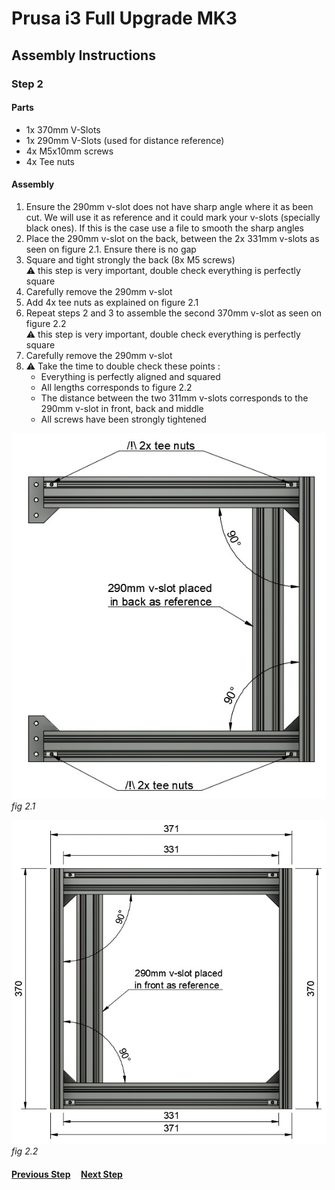 # Prusa i3 Full Upgrade MK3

## Assembly Instructions

### Step 2

#### Parts  

* 1x 370mm V-Slots
* 1x 290mm V-Slots (used for distance reference)
* 4x M5x10mm screws
* 4x Tee nuts

#### Assembly

1. Ensure the 290mm v-slot does not have sharp angle where it as been cut. We will use it as reference and it could mark your v-slots (specially black ones). If this is the case use a file to smooth the sharp angles
1. Place the 290mm v-slot on the back, between the 2x 331mm v-slots as seen on figure 2.1. Ensure there is no gap
1. Square and tight strongly the back (8x M5 screws)<br>
   :warning: this step is very important, double check everything is perfectly square
1. Carefully remove the 290mm v-slot
1. Add 4x tee nuts as explained on figure 2.1
1. Repeat steps 2 and 3 to assemble the second 370mm v-slot as seen on figure 2.2<br>
   :warning: this step is very important, double check everything is perfectly square
1. Carefully remove the 290mm v-slot
1. :warning: Take the time to double check these points :
    * Everything is perfectly aligned and squared
    * All lengths corresponds to figure 2.2
    * The distance between the two 311mm v-slots corresponds to the 290mm v-slot in front, back and middle
    * All screws have been strongly tightened

![](img/fig2.1.jpg)\
*fig 2.1*

![](img/fig2.2.jpg)\
*fig 2.2*

#### [Previous Step](step01.md) &nbsp;&nbsp;&nbsp; [Next Step](step03.md)
